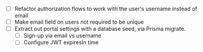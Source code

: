 - [ ] Refactor authorization flows to work with the user's username instead of email
- [ ] Make email field on users not required to be unique
- [ ] Extract out portal settings with a database seed, via Prisma migrate.
  - [ ] Sign-up via email vs username
  - [ ] Configure JWT expiresIn time
